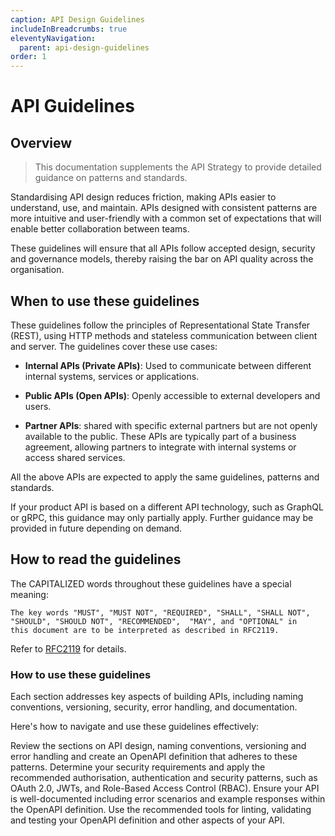 ```yaml
---
caption: API Design Guidelines
includeInBreadcrumbs: true
eleventyNavigation:
  parent: api-design-guidelines
order: 1
---
```


# API Guidelines

## Overview

> This documentation supplements the API Strategy to provide detailed guidance on patterns and standards.

Standardising API design reduces friction, making APIs easier to understand, use, and maintain. APIs designed with consistent patterns are more intuitive and user-friendly with a common set of expectations that will enable better collaboration between teams.

These guidelines will ensure that all APIs follow accepted design, security and governance models, thereby raising the bar on API quality across the organisation.

## When to use these guidelines

These guidelines follow the principles of Representational State Transfer (REST), using HTTP methods and stateless communication between client and server. The guidelines cover these use cases:

- **Internal APIs (Private APIs)**: Used to communicate between different internal systems, services or applications.

- **Public APIs (Open APIs)**: Openly accessible to external developers and users.

- **Partner APIs**: shared with specific external partners but are not openly available to the public. These APIs are typically part of a business agreement, allowing partners to integrate with internal systems or access shared services.

All the above APIs are expected to apply the same guidelines, patterns and standards.

If your product API is based on a different API technology, such as GraphQL or gRPC, this guidance may only partially apply. Further guidance may be provided in future depending on demand.

## How to read the guidelines

The CAPITALIZED words throughout these guidelines have a special meaning:

```text
The key words "MUST", "MUST NOT", "REQUIRED", "SHALL", "SHALL NOT",
"SHOULD", "SHOULD NOT", "RECOMMENDED",  "MAY", and "OPTIONAL" in 
this document are to be interpreted as described in RFC2119.
```

Refer to [RFC2119][1] for details.

### How to use these guidelines

Each section addresses key aspects of building APIs, including naming conventions, versioning, security, error handling, and documentation.

Here's how to navigate and use these guidelines effectively:

Review the sections on API design, naming conventions, versioning and error handling and create an OpenAPI definition that adheres to these patterns.
Determine your security requirements and apply the recommended authorisation, authentication and security patterns, such as OAuth 2.0, JWTs, and Role-Based Access Control (RBAC).
Ensure your API is well-documented including error scenarios and example responses within the OpenAPI definition.
Use the recommended tools for linting, validating and testing your OpenAPI definition and other aspects of your API.

[1]: https://datatracker.ietf.org/doc/html/rfc2119

